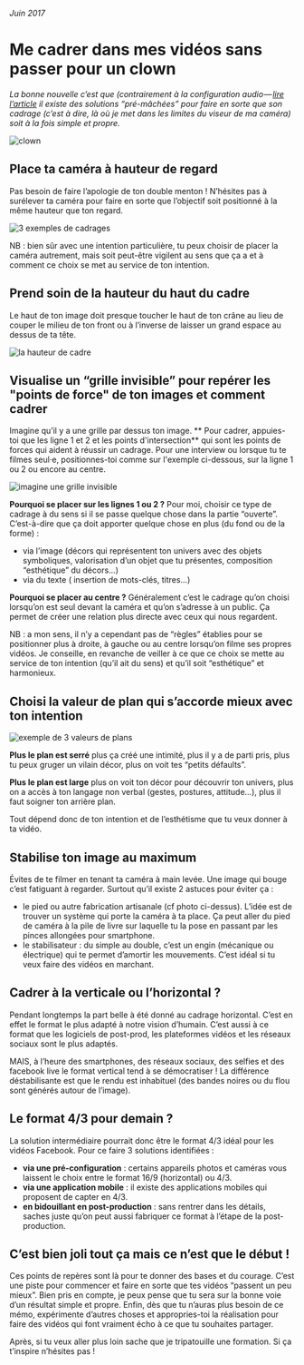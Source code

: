 *Juin 2017*

# Me cadrer dans mes vidéos sans passer pour un clown

*La bonne nouvelle c’est que (contrairement à la configuration audio — [lire l’article](https://julia-barbelane.github.io/reflexions/chantiers/quelle-fichue-configuration-audio-pour-mes-videos.html) il existe des solutions “pré-mâchées” pour faire en sorte que son cadrage (c’est à dire, là où je met dans les limites du viseur de ma caméra) soit à la fois simple et propre.*

![clown](https://raw.githubusercontent.com/Julia-barbelane/reflexions/master/photos/me-cadrer-dans-mes-videos-sans-passer-pour-un-clown/clown.jpeg)

## Place ta caméra à hauteur de regard
Pas besoin de faire l’apologie de ton double menton ! N’hésites pas à surélever ta caméra pour faire en sorte que l’objectif soit positionné à la même hauteur que ton regard.  

![3 exemples de cadrages](https://raw.githubusercontent.com/Julia-barbelane/reflexions/master/photos/me-cadrer-dans-mes-videos-sans-passer-pour-un-clown/placer-la-camera-a-hauteur-de-regard.png)

NB : bien sûr avec une intention particulière, tu peux choisir de placer la caméra autrement, mais soit peut-être vigilent au sens que ça a et à comment ce choix se met au service de ton intention.  

## Prend soin de la hauteur du haut du cadre
Le haut de ton image doit presque toucher le haut de ton crâne au lieu de couper le milieu de ton front ou à l’inverse de laisser un grand espace au dessus de ta tête.  

![la hauteur de cadre](https://raw.githubusercontent.com/Julia-barbelane/reflexions/master/photos/me-cadrer-dans-mes-videos-sans-passer-pour-un-clown/hauteur-de-cadre.png)

## Visualise un “grille invisible” pour repérer les "points de force" de ton images et comment cadrer
Imagine qu’il y a une grille par dessus ton image. ** Pour cadrer, appuies-toi que les ligne 1 et 2 et les points d'intersection** qui sont les points de forces qui aident à réussir un cadrage. 
Pour une interview ou lorsque tu te filmes seul·e, positionnes-toi comme sur l'exemple ci-dessous, sur la ligne 1 ou 2 ou encore au centre.

![imagine une grille invisible](https://raw.githubusercontent.com/Julia-barbelane/reflexions/master/photos/me-cadrer-dans-mes-videos-sans-passer-pour-un-clown/la-grille-invisible.png)

**Pourquoi se placer sur les lignes 1 ou 2 ?**
Pour moi, choisir ce type de cadrage à du sens si il se passe quelque chose dans la partie “ouverte”. C’est-à-dire que ça doit apporter quelque chose en plus (du fond ou de la forme) :
- via l’image (décors qui représentent ton univers avec des objets symboliques, valorisation d’un objet que tu présentes, composition “esthétique” du décors…)
- via du texte ( insertion de mots-clés, titres…)

**Pourquoi se placer au centre ?**
Généralement c’est le cadrage qu’on choisi lorsqu’on est seul devant la caméra et qu’on s’adresse à un public. Ça permet de créer une relation plus directe avec ceux qui nous regardent.  

NB : a mon sens, il n’y a cependant pas de “règles” établies pour se positionner plus à droite, à gauche ou au centre lorsqu’on filme ses propres vidéos. Je conseille, en revanche de veiller à ce que ce choix se mette au service de ton intention (qu’il ait du sens) et qu’il soit “esthétique” et harmonieux.

## Choisi la valeur de plan qui s’accorde mieux avec ton intention

![exemple de 3 valeurs de plans](https://raw.githubusercontent.com/Julia-barbelane/reflexions/master/photos/me-cadrer-dans-mes-videos-sans-passer-pour-un-clown/valeurs-de-plans.png)

**Plus le plan est serré** plus ça créé une intimité, plus il y a de parti pris, plus tu peux gruger un vilain décor, plus on voit tes “petits défaults”.  

**Plus le plan est large** plus on voit ton décor pour découvrir ton univers, plus on a accès à ton langage non verbal (gestes, postures, attitude…), plus il faut soigner ton arrière plan.  

Tout dépend donc de ton intention et de l’esthétisme que tu veux donner à ta vidéo.

## Stabilise ton image au maximum
Évites de te filmer en tenant ta caméra à main levée. Une image qui bouge c’est fatiguant à regarder. Surtout qu’il existe 2 astuces pour éviter ça :
- le pied ou autre fabrication artisanale (cf photo ci-dessus). L’idée est de trouver un système qui porte la caméra à ta place. Ça peut aller du pied de caméra à la pile de livre sur laquelle tu la pose en passant par les pinces allongées pour smartphone.
- le stabilisateur : du simple au double, c’est un engin (mécanique ou électrique) qui te permet d’amortir les mouvements. C’est idéal si tu veux faire des vidéos en marchant.

## Cadrer à la verticale ou l’horizontal ?
Pendant longtemps la part belle à été donné au cadrage horizontal. C’est en effet le format le plus adapté à notre vision d’humain. C’est aussi à ce format que les logiciels de post-prod, les plateformes vidéos et les réseaux sociaux sont le plus adaptés.  

MAIS, à l’heure des smartphones, des réseaux sociaux, des selfies et des facebook live le format vertical tend à se démocratiser ! La différence déstabilisante est que le rendu est inhabituel (des bandes noires ou du flou sont générés autour de l’image).  

## Le format 4/3 pour demain ?
La solution intermédiaire pourrait donc être le format 4/3 idéal pour les vidéos Facebook. Pour ce faire 3 solutions identifiées :
- **via une pré-configuration** : certains appareils photos et caméras vous laissent le choix entre le format 16/9 (horizontal) ou 4/3.
- **via une application mobile** : il existe des applications mobiles qui proposent de capter en 4/3.
- **en bidouillant en post-production** : sans rentrer dans les détails, saches juste qu’on peut aussi fabriquer ce format à l’étape de la post-production.

## C’est bien joli tout ça mais ce n’est que le début !
Ces points de repères sont là pour te donner des bases et du courage. C’est une piste pour commencer et faire en sorte que tes vidéos “passent un peu mieux”. Bien pris en compte, je peux pense que tu sera sur la bonne voie d’un résultat simple et propre.
Enfin, dès que tu n’auras plus besoin de ce mémo, expérimente d’autres choses et appropries-toi la réalisation pour faire des vidéos qui font vraiment écho à ce que tu souhaites partager.  

Après, si tu veux aller plus loin sache que je tripatouille une formation. Si ça t’inspire n’hésites pas !
